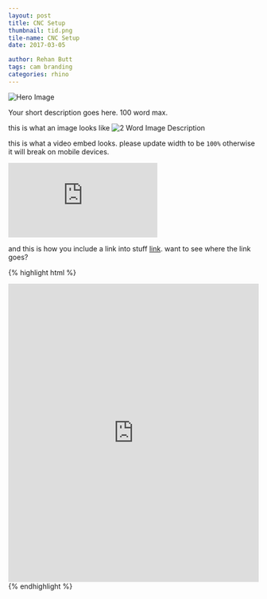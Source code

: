 ```yaml
---
layout: post
title: CNC Setup
thumbnail: tid.png
tile-name: CNC Setup
date: 2017-03-05

author: Rehan Butt
tags: cam branding
categories: rhino
---
```


![Hero Image](/img/test/hero.png)

Your short description goes here. 100 word max.

this is what an image looks like
![2 Word Image Description](/img/test/thisImage.png)

this is what a video embed looks. please update width to be `100%` otherwise it will break on mobile devices.

<iframe src="https://www.youtube.com/embed/IdneKLhsWOQ" frameborder="0" allowfullscreen></iframe>

and this is how you include a link into stuff [link](http://cmu.edu). want to see where the link goes?

{% highlight html %}
<!--This is what a code block looks like.-->

<iframe width="100%" height="600" src="https://www.youtube.com/embed/w0ZcpQ547Gg?rel=0" frameborder="0" allowfullscreen>
</iframe>
{% endhighlight %}

